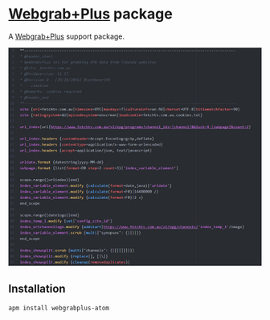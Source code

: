 # [Webgrab+Plus](http://webgrabplus.com) package

A [Webgrab+Plus](http://webgrabplus.com) support package.

![Syntax highlighting for siteini's!](.img/syntax-highlighting.png " Webgrab+Plus - Syntax highlighting for siteini's")

## Installation

    apm install webgrabplus-atom

